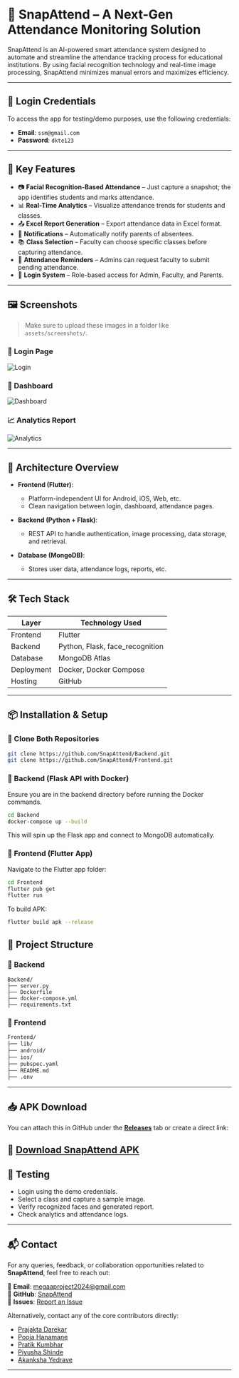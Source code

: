 # 📸 SnapAttend – A Next-Gen Attendance Monitoring Solution

SnapAttend is an AI-powered smart attendance system designed to automate and streamline the attendance tracking process for educational institutions. By using facial recognition technology and real-time image processing, SnapAttend minimizes manual errors and maximizes efficiency.

---

## 🔑 Login Credentials

To access the app for testing/demo purposes, use the following credentials:

- **Email**: `ssm@gmail.com`
- **Password**: `dkte123`

---

## 🚀 Key Features

- 📷 **Facial Recognition-Based Attendance** – Just capture a snapshot; the app identifies students and marks attendance.
- 📊 **Real-Time Analytics** – Visualize attendance trends for students and classes.
- 📤 **Excel Report Generation** – Export attendance data in Excel format.
- 📲 **Notifications** – Automatically notify parents of absentees.
- 📚 **Class Selection** – Faculty can choose specific classes before capturing attendance.
- 📩 **Attendance Reminders** – Admins can request faculty to submit pending attendance.
- 🔐 **Login System** – Role-based access for Admin, Faculty, and Parents.

---

## 🖼️ Screenshots

> Make sure to upload these images in a folder like `assets/screenshots/`.

### 🔐 Login Page
![Login](assets/screenshots/login_page.png)

### 🎯 Dashboard
![Dashboard](assets/screenshots/dashboard.png)

### 📈 Analytics Report
![Analytics](assets/screenshots/analytics.png)

---

## 🧠 Architecture Overview

- **Frontend (Flutter)**:
  - Platform-independent UI for Android, iOS, Web, etc.
  - Clean navigation between login, dashboard, attendance pages.
  
- **Backend (Python + Flask)**:
  - REST API to handle authentication, image processing, data storage, and retrieval.
  
- **Database (MongoDB)**:
  - Stores user data, attendance logs, reports, etc.

---

## 🛠️ Tech Stack

| Layer       | Technology Used                |
|------------|---------------------------------|
| Frontend   | Flutter                         |
| Backend    | Python, Flask, face_recognition |
| Database   | MongoDB Atlas                   |
| Deployment | Docker, Docker Compose          |
| Hosting    | GitHub                          |

---

## 📦 Installation & Setup

### 📁 Clone Both Repositories

```bash
git clone https://github.com/SnapAttend/Backend.git
git clone https://github.com/SnapAttend/Frontend.git
```
### 🐳 Backend (Flask API with Docker)

Ensure you are in the backend directory before running the Docker commands.

```bash
cd Backend
docker-compose up --build
```
This will spin up the Flask app and connect to MongoDB automatically.
### 📱 Frontend (Flutter App)
Navigate to the Flutter app folder:
```bash
cd Frontend
flutter pub get
flutter run
```
To build APK:
```bash
flutter build apk --release
```
## 📂 Project Structure
### 🔁 Backend

```pgsql
Backend/
├── server.py
├── Dockerfile
├── docker-compose.yml
├── requirements.txt
```
### 📱 Frontend
```bash
Frontend/
├── lib/
├── android/
├── ios/
├── pubspec.yaml
├── README.md
├── .env
```
---
## 📥 APK Download

You can attach this in GitHub under the [**Releases**](https://github.com/SnapAttend/Frontend/releases) tab or create a direct link:

🔗 [**Download SnapAttend APK**](https://github.com/SnapAttend/Frontend/releases/download/v1.0.0/snapattend.apk)
---
## 🧪 Testing

- Login using the demo credentials.
- Select a class and capture a sample image.
- Verify recognized faces and generated report.
- Check analytics and attendance logs.
---
<!-- ## 📝 License
This project is licensed under the MIT License. See the LICENSE file for details.
--- -->
## 📬 Contact

For any queries, feedback, or collaboration opportunities related to **SnapAttend**, feel free to reach out:

📧 **Email**: megaaproject2024@gmail.com  
🐙 **GitHub**: [SnapAttend](https://github.com/SnapAttend)  
📄 **Issues**: [Report an Issue](https://github.com/SnapAttend/Frontend/issues)

Alternatively, contact any of the core contributors directly:

- [Prajakta Darekar](https://github.com/prajudarekar04)
- [Pooja Hanamane](https://github.com/poojah08)
- [Pratik Kumbhar](https://github.com/pk049)
- [Piyusha Shinde](https://github.com/piyushashinde01)
- [Akanksha Yedrave](https://github.com/akankshayedrave)
---
